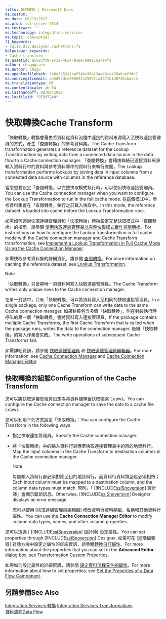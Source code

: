 ```yaml
---
title: 快取轉換 | Microsoft Docs
ms.custom: ''
ms.date: 06/13/2017
ms.prod: sql-server-2014
ms.reviewer: ''
ms.technology: integration-services
ms.topic: conceptual
f1_keywords:
- sql12.dts.designer.cachetrans.f1
helpviewer_keywords:
- Cache transform
ms.assetid: a5683fc8-9c32-4634-819e-e9815627e4f1
author: chugugrace
ms.author: chugu
ms.openlocfilehash: 34be3252a3caf344c95e13ae45cc485a8c4ffdc7
ms.sourcegitcommit: ad4d92dce894592a259721a1571b1d8736abacdb
ms.translationtype: MT
ms.contentlocale: zh-TW
ms.lasthandoff: 08/04/2020
ms.locfileid: "87597248"
---
```

# <a name="cache-transform"></a><span data-ttu-id="af4a9-102">快取轉換</span><span class="sxs-lookup"><span data-stu-id="af4a9-102">Cache Transform</span></span>
  <span data-ttu-id="af4a9-103">「快取轉換」轉換會藉由將資料從資料流程中連接的資料來源寫入至快取連接管理員的方式，產生「查閱轉換」的參考資料集。</span><span class="sxs-lookup"><span data-stu-id="af4a9-103">The Cache Transform transformation generates a reference dataset for the Lookup Transformation by writing data from a connected data source in the data flow to a Cache connection manager.</span></span> <span data-ttu-id="af4a9-104">「查閱轉換」會藉由聯結已連接資料來源輸入資料行中的資料與參考資料庫中的資料行來執行查閱。</span><span class="sxs-lookup"><span data-stu-id="af4a9-104">The Lookup transformation performs lookups by joining data in input columns from a connected data source with columns in the reference database.</span></span>  
  
 <span data-ttu-id="af4a9-105">當您想要設定「查閱轉換」以完整快取模式執行時，可以使用快取連接管理員。</span><span class="sxs-lookup"><span data-stu-id="af4a9-105">You can use the Cache connection manager when you want to configure the Lookup Transformation to run in the full cache mode.</span></span> <span data-ttu-id="af4a9-106">在這個模式中，參考資料集會在「查閱轉換」執行之前載入快取中。</span><span class="sxs-lookup"><span data-stu-id="af4a9-106">In this mode, the reference dataset is loaded into cache before the Lookup Transformation runs.</span></span>  
  
 <span data-ttu-id="af4a9-107">如需如何透過快取連線管理員和「快取轉換」轉換設定完整快取模式中「查閱轉換」的指示，請參閱 [使用快取連線管理員以完整快取模式實作查閱轉換](../../connection-manager/lookup-transformation-full-cache-mode-ole-db-connection-manager.md)。</span><span class="sxs-lookup"><span data-stu-id="af4a9-107">For instructions on how to configure the Lookup transformation in full cache mode with the Cache connection manager and Cache Transform transformation, see [Implement a Lookup Transformation in Full Cache Mode Using the Cache Connection Manager](../../connection-manager/lookup-transformation-full-cache-mode-ole-db-connection-manager.md).</span></span>  
  
 <span data-ttu-id="af4a9-108">如需快取參考資料集的詳細資訊，請參閱 [查閱轉換](lookup-transformation.md)。</span><span class="sxs-lookup"><span data-stu-id="af4a9-108">For more information on caching the reference dataset, see [Lookup Transformation](lookup-transformation.md).</span></span>  
  
> [!NOTE]  
>  <span data-ttu-id="af4a9-109">「快取轉換」只會將唯一的資料列寫入快取連接管理員。</span><span class="sxs-lookup"><span data-stu-id="af4a9-109">The Cache Transform writes only unique rows to the Cache connection manager.</span></span>  
  
 <span data-ttu-id="af4a9-110">在單一封裝中，只有「快取轉換」可以將資料寫入至相同的快取連接管理員。</span><span class="sxs-lookup"><span data-stu-id="af4a9-110">In a single package, only one Cache Transform can write data to the same Cache connection manager.</span></span> <span data-ttu-id="af4a9-111">如果封裝包含多個「快取轉換」，則在封裝執行時呼叫的第一個「快取轉換」會將資料寫入連接管理員。</span><span class="sxs-lookup"><span data-stu-id="af4a9-111">If the package contains multiple Cache Transforms, the first Cache Transform that is called when the package runs, writes the data to the connection manager.</span></span> <span data-ttu-id="af4a9-112">後續「快取轉換」的寫入作業會失敗。</span><span class="sxs-lookup"><span data-stu-id="af4a9-112">The write operations of subsequent Cache Transforms fail.</span></span>  
  
 <span data-ttu-id="af4a9-113">如需詳細資訊，請參閱 [快取連線管理員](../../connection-manager/cache-connection-manager.md) 和 [快取連線管理員編輯器](../../cache-connection-manager-editor.md)。</span><span class="sxs-lookup"><span data-stu-id="af4a9-113">For more information, see [Cache Connection Manager](../../connection-manager/cache-connection-manager.md) and [Cache Connection Manager Editor](../../cache-connection-manager-editor.md).</span></span>  
  
## <a name="configuration-of-the-cache-transform"></a><span data-ttu-id="af4a9-114">快取轉換的組態</span><span class="sxs-lookup"><span data-stu-id="af4a9-114">Configuration of the Cache Transform</span></span>  
 <span data-ttu-id="af4a9-115">您可以將快取連接管理員設定為將資料儲存至快取檔案 (.caw)。</span><span class="sxs-lookup"><span data-stu-id="af4a9-115">You can configure the Cache connection manager to save the data to a cache file (.caw).</span></span>  
  
 <span data-ttu-id="af4a9-116">您可以利用下列方式設定「快取轉換」：</span><span class="sxs-lookup"><span data-stu-id="af4a9-116">You can configure the Cache Transform in the following ways:</span></span>  
  
-   <span data-ttu-id="af4a9-117">指定快取連接管理員。</span><span class="sxs-lookup"><span data-stu-id="af4a9-117">Specify the Cache connection manager.</span></span>  
  
-   <span data-ttu-id="af4a9-118">將「快取轉換」中的輸入資料行對應至快取連接管理員中的目的地資料行。</span><span class="sxs-lookup"><span data-stu-id="af4a9-118">Map the input columns in the Cache Transform to destination columns in the Cache connection manager.</span></span>  
  
    > [!NOTE]  
    >  <span data-ttu-id="af4a9-119">每個輸入資料行都必須對應至目的地資料行，而資料行資料類型也必須相符；</span><span class="sxs-lookup"><span data-stu-id="af4a9-119">Each input column must be mapped to a destination column, and the column data types must match.</span></span> <span data-ttu-id="af4a9-120">否則，「 [!INCLUDE[ssISnoversion](../../../includes/ssisnoversion-md.md)] 設計師」會顯示錯誤訊息。</span><span class="sxs-lookup"><span data-stu-id="af4a9-120">Otherwise, [!INCLUDE[ssISnoversion](../../../includes/ssisnoversion-md.md)] Designer displays an error message.</span></span>  
  
     <span data-ttu-id="af4a9-121">您可以使用 [快取連線管理員編輯器]  修改資料行資料類型、名稱和其他資料行屬性。</span><span class="sxs-lookup"><span data-stu-id="af4a9-121">You can use the **Cache Connection Manager Editor** to modify column data types, names, and other column properties.</span></span>  
  
 <span data-ttu-id="af4a9-122">您可以透過 [ [!INCLUDE[ssISnoversion](../../../includes/ssisnoversion-md.md)] 設計師] 設定屬性。</span><span class="sxs-lookup"><span data-stu-id="af4a9-122">You can set properties through [!INCLUDE[ssISnoversion](../../../includes/ssisnoversion-md.md)] Designer.</span></span> <span data-ttu-id="af4a9-123">如需可在 [進階編輯器]  對話方塊中設定之屬性的詳細資訊，請參閱[轉換自訂屬性](transformation-custom-properties.md)。</span><span class="sxs-lookup"><span data-stu-id="af4a9-123">For more information about the properties that you can set in the **Advanced Editor** dialog box, see [Transformation Custom Properties](transformation-custom-properties.md).</span></span>  
  
 <span data-ttu-id="af4a9-124">如需如何設定屬性的詳細資訊，請參閱 [設定資料流程元件的屬性](../set-the-properties-of-a-data-flow-component.md)。</span><span class="sxs-lookup"><span data-stu-id="af4a9-124">For more information about how to set properties, see [Set the Properties of a Data Flow Component](../set-the-properties-of-a-data-flow-component.md).</span></span>  
  
## <a name="see-also"></a><span data-ttu-id="af4a9-125">另請參閱</span><span class="sxs-lookup"><span data-stu-id="af4a9-125">See Also</span></span>  
 <span data-ttu-id="af4a9-126">[Integration Services 轉換](integration-services-transformations.md) </span><span class="sxs-lookup"><span data-stu-id="af4a9-126">[Integration Services Transformations](integration-services-transformations.md) </span></span>  
 [<span data-ttu-id="af4a9-127">資料流程</span><span class="sxs-lookup"><span data-stu-id="af4a9-127">Data Flow</span></span>](../data-flow.md)  
  
  
